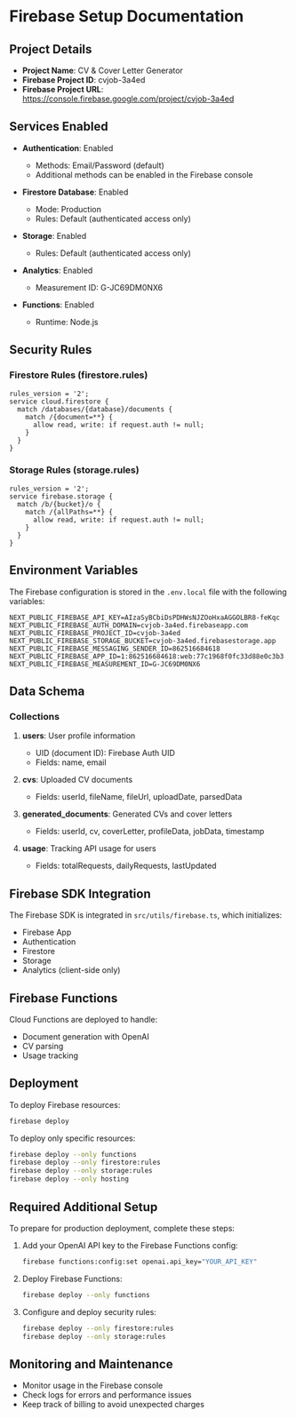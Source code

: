 # Firebase Setup Documentation

## Project Details

- **Project Name**: CV & Cover Letter Generator
- **Firebase Project ID**: cvjob-3a4ed
- **Firebase Project URL**: https://console.firebase.google.com/project/cvjob-3a4ed

## Services Enabled

- **Authentication**: Enabled
  - Methods: Email/Password (default)
  - Additional methods can be enabled in the Firebase console

- **Firestore Database**: Enabled
  - Mode: Production
  - Rules: Default (authenticated access only)

- **Storage**: Enabled
  - Rules: Default (authenticated access only)

- **Analytics**: Enabled
  - Measurement ID: G-JC69DM0NX6

- **Functions**: Enabled
  - Runtime: Node.js

## Security Rules

### Firestore Rules (firestore.rules)
```
rules_version = '2';
service cloud.firestore {
  match /databases/{database}/documents {
    match /{document=**} {
      allow read, write: if request.auth != null;
    }
  }
}
```

### Storage Rules (storage.rules)
```
rules_version = '2';
service firebase.storage {
  match /b/{bucket}/o {
    match /{allPaths=**} {
      allow read, write: if request.auth != null;
    }
  }
}
```

## Environment Variables

The Firebase configuration is stored in the `.env.local` file with the following variables:

```
NEXT_PUBLIC_FIREBASE_API_KEY=AIzaSyBCbiDsPDHWsNJZOoHxaAGGOLBR8-feKqc
NEXT_PUBLIC_FIREBASE_AUTH_DOMAIN=cvjob-3a4ed.firebaseapp.com
NEXT_PUBLIC_FIREBASE_PROJECT_ID=cvjob-3a4ed
NEXT_PUBLIC_FIREBASE_STORAGE_BUCKET=cvjob-3a4ed.firebasestorage.app
NEXT_PUBLIC_FIREBASE_MESSAGING_SENDER_ID=862516684618
NEXT_PUBLIC_FIREBASE_APP_ID=1:862516684618:web:77c1968f0fc33d88e0c3b3
NEXT_PUBLIC_FIREBASE_MEASUREMENT_ID=G-JC69DM0NX6
```

## Data Schema

### Collections

1. **users**: User profile information
   - UID (document ID): Firebase Auth UID
   - Fields: name, email

2. **cvs**: Uploaded CV documents
   - Fields: userId, fileName, fileUrl, uploadDate, parsedData

3. **generated_documents**: Generated CVs and cover letters
   - Fields: userId, cv, coverLetter, profileData, jobData, timestamp

4. **usage**: Tracking API usage for users
   - Fields: totalRequests, dailyRequests, lastUpdated

## Firebase SDK Integration

The Firebase SDK is integrated in `src/utils/firebase.ts`, which initializes:
- Firebase App
- Authentication
- Firestore
- Storage
- Analytics (client-side only)

## Firebase Functions

Cloud Functions are deployed to handle:
- Document generation with OpenAI
- CV parsing
- Usage tracking

## Deployment

To deploy Firebase resources:
```bash
firebase deploy
```

To deploy only specific resources:
```bash
firebase deploy --only functions
firebase deploy --only firestore:rules
firebase deploy --only storage:rules
firebase deploy --only hosting
```

## Required Additional Setup

To prepare for production deployment, complete these steps:

1. Add your OpenAI API key to the Firebase Functions config:
   ```bash
   firebase functions:config:set openai.api_key="YOUR_API_KEY"
   ```
2. Deploy Firebase Functions:
   ```bash
   firebase deploy --only functions
   ```
3. Configure and deploy security rules:
   ```bash
   firebase deploy --only firestore:rules
   firebase deploy --only storage:rules
   ```

## Monitoring and Maintenance

- Monitor usage in the Firebase console
- Check logs for errors and performance issues
- Keep track of billing to avoid unexpected charges